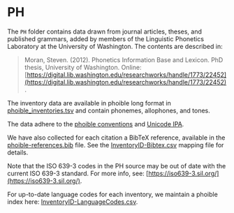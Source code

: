 # PH

The `PH` folder contains data drawn from journal articles, theses, and 
published grammars, added by members of the Linguistic Phonetics 
Laboratory at the University of Washington. The contents are described in:

> Moran, Steven. (2012). Phonetics Information Base and Lexicon. PhD thesis, University of Washington. Online: [https://digital.lib.washington.edu/researchworks/handle/1773/22452](https://digital.lib.washington.edu/researchworks/handle/1773/22452).

The inventory data are available in phoible long format in [phoible_inventories.tsv](phoible_inventories.tsv) and contain phonemes, allophones, and tones.

The data adhere to the [phoible conventions](http://phoible.github.io/conventions/) and [Unicode IPA](http://langsci-press.org/catalog/book/176). 

We have also collected for each citation a BibTeX reference, available in the [phoible-references.bib](../../data/phoible-references.bib) file. See the [InventoryID-Bibtex.csv](../../mappings/InventoryID-Bibtex.csv) mapping file for details.

Note that the ISO 639-3 codes in the PH source may be out of date with the current ISO 639-3 standard. For more info, see: [https://iso639-3.sil.org/](https://iso639-3.sil.org/).

For up-to-date language codes for each inventory, we maintain a phoible index here:
[InventoryID-LanguageCodes.csv](../../mappings/InventoryID-LanguageCodes.csv).
